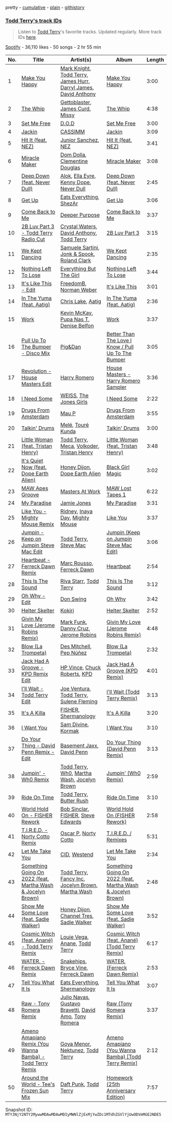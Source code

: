 pretty - [cumulative](/playlists/cumulative/37i9dQZF1DX7N1p58R7iUl.md) - [plain](/playlists/plain/37i9dQZF1DX7N1p58R7iUl) - [githistory](https://github.githistory.xyz/mackorone/spotify-playlist-archive/blob/main/playlists/plain/37i9dQZF1DX7N1p58R7iUl)

### [Todd Terry's track IDs](https://open.spotify.com/playlist/37i9dQZF1DX7N1p58R7iUl)

> Listen to <a href="spotify:artist:3dE92yGWcrboP1kC5SWyqu">Todd Terry</a>'s favorite tracks\. Updated regularly\. More track IDs <a href="spotify:genre:track\_id">here</a>.

[Spotify](https://open.spotify.com/user/spotify) - 36,110 likes - 50 songs - 2 hr 55 min

| No. | Title | Artist(s) | Album | Length |
|---|---|---|---|---|
| 1 | [Make You Happy](https://open.spotify.com/track/5ZAtTAUvEz8jNJ5EPhsfJP) | [Mark Knight](https://open.spotify.com/artist/3h11MHQeCrcsUgRRijI1zL), [Todd Terry](https://open.spotify.com/artist/3dE92yGWcrboP1kC5SWyqu), [James Hurr](https://open.spotify.com/artist/2g9i2kA0jUr6sfAT28l2vL), [Darryl James](https://open.spotify.com/artist/4XUsuewcZ2L8zXZrL4rzzP), [David Anthony](https://open.spotify.com/artist/75frj8UB2JwByVGCHxGbpy) | [Make You Happy](https://open.spotify.com/album/2eRJAVu552WFHPtGuorxQ0) | 3:00 |
| 2 | [The Whip](https://open.spotify.com/track/7zrjgXWXMV5jtb6Sd9vi5Q) | [Gettoblaster](https://open.spotify.com/artist/5LGa1U6Mwiib6ocVuJItcG), [James Curd](https://open.spotify.com/artist/2PwiPk4hJp1MX6zH2YJmIL), [Missy](https://open.spotify.com/artist/1YILZCOXQSwtHs7CbbU0S4) | [The Whip](https://open.spotify.com/album/115wHgWz0aGblQkiSn2xbb) | 4:38 |
| 3 | [Set Me Free](https://open.spotify.com/track/6YX3RfZz03SIbz6uE5ujIj) | [D.O.D](https://open.spotify.com/artist/0Cs47vvRsPgEfliBU9KDiB) | [Set Me Free](https://open.spotify.com/album/16WIijb8hRZYk8Zqg9x6z4) | 3:00 |
| 4 | [Jackin](https://open.spotify.com/track/5Ch37IZ373AdaU5f4pZ9MR) | [CASSIMM](https://open.spotify.com/artist/1dA7pt23MNLlDsLpABATtG) | [Jackin](https://open.spotify.com/album/45aDCsWhHX0dYMYBD1YZwi) | 3:09 |
| 5 | [Hit It \(feat\. NEZ\)](https://open.spotify.com/track/7hLnFu1Pv6u32fOYLLEc1t) | [Junior Sanchez](https://open.spotify.com/artist/31ZNfGVEEcI9CyicPVJQni), [NEZ](https://open.spotify.com/artist/2Mwy2BwAUT3WU1cZa3pvEW) | [Hit It \(feat\. NEZ\)](https://open.spotify.com/album/60TvAeH7kQLbPKxmdYFXD6) | 3:41 |
| 6 | [Miracle Maker](https://open.spotify.com/track/6txvQu0zUbiqG24A8XMLnK) | [Dom Dolla](https://open.spotify.com/artist/205i7E8fNVfojowcQSfK9m), [Clementine Douglas](https://open.spotify.com/artist/4DWuml4Jf6K81b5rAPwMb6) | [Miracle Maker](https://open.spotify.com/album/3yQSxYbAj2jrwAx7W7MIAU) | 3:08 |
| 7 | [Deep Down \(feat\. Never Dull\)](https://open.spotify.com/track/7MIhUdNJtaOnDmC5nBC1fb) | [Alok](https://open.spotify.com/artist/0NGAZxHanS9e0iNHpR8f2W), [Ella Eyre](https://open.spotify.com/artist/66TrUkUZ3RM29dqeDQRgyA), [Kenny Dope](https://open.spotify.com/artist/1TrfxjXu8quyDw05p2bacX), [Never Dull](https://open.spotify.com/artist/2u3rmzZC0psTER2sDfUebm) | [Deep Down \(feat\. Never Dull\)](https://open.spotify.com/album/3KpxpdySrMR2S7noneu1bI) | 2:45 |
| 8 | [Get Up](https://open.spotify.com/track/3uO4nLDiJMH2DkixEFcHIN) | [Eats Everything](https://open.spotify.com/artist/4W991QdgKWX4TO864ypInA), [ShezAr](https://open.spotify.com/artist/3PPJmIxohGjhNvQIyrksIW) | [Get Up](https://open.spotify.com/album/2XahKuNpWDBxLlbD8eKCuc) | 3:06 |
| 9 | [Come Back to Me](https://open.spotify.com/track/0wGFG26QzuMRH03ACmlyW7) | [Deeper Purpose](https://open.spotify.com/artist/10Bo1ofGMWr6hFD7OM7W7r) | [Come Back to Me](https://open.spotify.com/album/0eILQbXrlfdGPAWWmDAjM5) | 3:37 |
| 10 | [2B Luv Part 3 \- Todd Terry Radio Cut](https://open.spotify.com/track/5xwv4MS7fkr0lvMlWlwn2E) | [Crystal Waters](https://open.spotify.com/artist/2sd9Q3r0Jhqpe3w9WVuG43), [David Anthony](https://open.spotify.com/artist/75frj8UB2JwByVGCHxGbpy), [Todd Terry](https://open.spotify.com/artist/3dE92yGWcrboP1kC5SWyqu) | [2B Luv Part 3](https://open.spotify.com/album/5YY0kjII0NQ2YoaC1jyLBD) | 3:15 |
| 11 | [We Kept Dancing](https://open.spotify.com/track/6LQK9OcjeVgTjN8iLKPVhf) | [Samuele Sartini](https://open.spotify.com/artist/1mDmwVhkzWBBCC8WDpg7qh), [Jonk & Spook](https://open.spotify.com/artist/6iIYgGL8ey9QXv82z41c5c), [Roland Clark](https://open.spotify.com/artist/4OGlp2UdUQGPJVbvJ82Cz5) | [We Kept Dancing](https://open.spotify.com/album/0fRkPkffppY6DxRBEh6txA) | 2:35 |
| 12 | [Nothing Left To Lose](https://open.spotify.com/track/02zPsXmSUP6Rr1Z2w5KMpf) | [Everything But The Girl](https://open.spotify.com/artist/13ccXrK7AmXb4TddMkE7jy) | [Nothing Left To Lose](https://open.spotify.com/album/2NQLpA0EfQtDIMViTywa69) | 3:44 |
| 13 | [It's Like This \- Edit](https://open.spotify.com/track/6hgbJDivrseU40c2G6WQaP) | [FreedomB](https://open.spotify.com/artist/4UBBbKpG8vSP9y85GvhLGb), [Norman Weber](https://open.spotify.com/artist/6NxXat7bW7n395eRsoPVsp) | [It's Like This](https://open.spotify.com/album/7xdxxMGDWcQrLIgJEQq22Q) | 3:01 |
| 14 | [In The Yuma \(feat\. Aatig\)](https://open.spotify.com/track/2e2yKavdT6WQzzMHwNtPFa) | [Chris Lake](https://open.spotify.com/artist/5Igpc9iLZ3YGtKeYfSrrOE), [Aatig](https://open.spotify.com/artist/21OabQwzpxuFNxp7p781Ao) | [In The Yuma \(feat\. Aatig\)](https://open.spotify.com/album/0JjZ7kWBexlcQJMCpZ2MZF) | 2:36 |
| 15 | [Work](https://open.spotify.com/track/0NFchYXJVNxHb693dpIs0t) | [Kevin McKay](https://open.spotify.com/artist/07VdEUK5mf0rifGeNqs0Wg), [Pupa Nas T](https://open.spotify.com/artist/4vm90zckXYAA2AZGFStkmy), [Denise Belfon](https://open.spotify.com/artist/20rSjugHQ6CwKR44JnteQf) | [Work](https://open.spotify.com/album/4uT5hURMpTckmBqEKs040D) | 3:37 |
| 16 | [Pull Up To The Bumper \- Disco Mix](https://open.spotify.com/track/7Jp6v5eRCGuQ1pW5tqOGlu) | [Pig&Dan](https://open.spotify.com/artist/04jj7dljPI0ixtNsz2pXWK) | [Better Than The Love I Know / Pull Up To The Bumper](https://open.spotify.com/album/0RcP8egKoAOG71UiiP1OOy) | 3:05 |
| 17 | [Revolution \- House Masters Edit](https://open.spotify.com/track/0mUNTG0barFNz6rVnFBLET) | [Harry Romero](https://open.spotify.com/artist/36AJmodiIrwV9U3QOiLMYM) | [House Masters \- Harry Romero Sampler](https://open.spotify.com/album/1QhjW1oghJqWMiYzebJ5li) | 3:36 |
| 18 | [I Need Some](https://open.spotify.com/track/7blWEpws63flJYjkyNhGya) | [WEISS](https://open.spotify.com/artist/0FBRY66KVaAiddGVefikLB), [The Jones Girls](https://open.spotify.com/artist/7aHa6IZwZ13FoC5AXFkCSh) | [I Need Some](https://open.spotify.com/album/1VMj4op3upCissjO0BF163) | 2:22 |
| 19 | [Drugs From Amsterdam](https://open.spotify.com/track/0w7JPlp7eEQI2EKW3ayXrv) | [Mau P](https://open.spotify.com/artist/0w1sbtZVQoK6GzV4A4OkCv) | [Drugs From Amsterdam](https://open.spotify.com/album/060SvgMzLKrNzpvVLK5gSo) | 3:55 |
| 20 | [Talkin' Drums](https://open.spotify.com/track/5qJm4xvRCOQ1zedunDnndW) | [Melé](https://open.spotify.com/artist/6EZO7Baz0SIFskWTO1GHqX), [Touré Kunda](https://open.spotify.com/artist/76ynyZUsg0vGxiQSWvQx5f) | [Talkin' Drums](https://open.spotify.com/album/5k6TCxCvcSpWdBpEoXBa2W) | 3:00 |
| 21 | [Little Woman \(feat\. Tristan Henry\)](https://open.spotify.com/track/4QHRhcnKlhgsGrhGwlkjEy) | [Todd Terry](https://open.spotify.com/artist/3dE92yGWcrboP1kC5SWyqu), [Meca](https://open.spotify.com/artist/4BXrJLagIbiwWnfJMd1sKQ), [Volkoder](https://open.spotify.com/artist/5SwGFGfUlV6Dan4ygjF5CU), [Tristan Henry](https://open.spotify.com/artist/6UyRsPqWooGjDexC857b1T) | [Little Woman \(feat\. Tristan Henry\)](https://open.spotify.com/album/5q7xui0sb5WxnQ6T8o3oI1) | 3:48 |
| 22 | [It's Quiet Now \(feat\. Dope Earth Alien\)](https://open.spotify.com/track/1mpD4bXO4r3xilu12Kaf5Q) | [Honey Dijon](https://open.spotify.com/artist/0XfQBWgzisaS9ltDV9bXAS), [Dope Earth Alien](https://open.spotify.com/artist/2wajUFt1bQDrz8A73tQrkN) | [Black Girl Magic](https://open.spotify.com/album/27hbmfsdUp1BKsCu2N4AFN) | 3:02 |
| 23 | [MAW Apes Groove](https://open.spotify.com/track/74K4cmvuQh2qysZ7zoXbAb) | [Masters At Work](https://open.spotify.com/artist/5Fkj0k7EPUhIsESSIEA9f1) | [MAW Lost Tapes 1](https://open.spotify.com/album/4GBo76PIdIfhS2K8c8JueH) | 6:22 |
| 24 | [My Paradise](https://open.spotify.com/track/5erkBzi1uzfVzRotIEDevu) | [Jamie Jones](https://open.spotify.com/artist/4admDxmnri5Zco0xYrJ0ji) | [My Paradise](https://open.spotify.com/album/1dM4NGu8XRvlZx5CtXM8J2) | 3:31 |
| 25 | [Like You \- Mighty Mouse Remix](https://open.spotify.com/track/6hw1qavyBjne9NjGHYCJ7F) | [Ridney](https://open.spotify.com/artist/5UmoeWk7RM3v9w1DUL4XUD), [Inaya Day](https://open.spotify.com/artist/0Uh7PxwmTPlbP3TbwBG41h), [Mighty Mouse](https://open.spotify.com/artist/7L2YO3SQWLLDsYkpv0Ju4K) | [Like You](https://open.spotify.com/album/5r8caCRAl9fjuyiBwNR45H) | 3:37 |
| 26 | [Jumpin \- Keep on Jumpin Steve Mac Edit](https://open.spotify.com/track/2OgJRqeNdZx2NsZ9uzh9RT) | [Todd Terry](https://open.spotify.com/artist/3dE92yGWcrboP1kC5SWyqu), [Steve Mac](https://open.spotify.com/artist/4HQPu8xlD0YTKmUhCsty3a) | [Jumpin \(Keep on Jumpin Steve Mac Edit\)](https://open.spotify.com/album/6AbH2yBg9xfdcpneRQ1p7o) | 3:06 |
| 27 | [Heartbeat \- Ferreck Dawn Remix](https://open.spotify.com/track/4mSTPmCqktzNRnAx3BDODE) | [Marc Rousso](https://open.spotify.com/artist/5f04rilC9gS34hBTw1bYXm), [Ferreck Dawn](https://open.spotify.com/artist/3cnAJv9gydgm52KFIsdvO8) | [Heartbeat](https://open.spotify.com/album/2ZiddAyxM98xMHCu5pwuR5) | 2:54 |
| 28 | [This Is The Sound](https://open.spotify.com/track/7L6ZDYK13nVfc6j3QlKNJj) | [Riva Starr](https://open.spotify.com/artist/1TRFAJu3Cw64APToZaGk9D), [Todd Terry](https://open.spotify.com/artist/3dE92yGWcrboP1kC5SWyqu) | [This Is The Sound](https://open.spotify.com/album/5UrapwkD5cCjELtr6hcr3u) | 3:12 |
| 29 | [Oh Why \- Edit](https://open.spotify.com/track/4kuvUV3BqWEkY3SWRFRG2K) | [Don Swing](https://open.spotify.com/artist/7mcLscTOgNSY1tyilt7dhr) | [Oh Why](https://open.spotify.com/album/1gDXVMN35aeGp2kozkrWBG) | 3:42 |
| 30 | [Helter Skelter](https://open.spotify.com/track/6c47kb1UyEDDK6r3EJu1Dj) | [Kokiri](https://open.spotify.com/artist/1owCC0eLSdPUND3qAAFEmv) | [Helter Skelter](https://open.spotify.com/album/5SimEb9VfV4K7GmeeLogha) | 2:52 |
| 31 | [Givin My Love \(Jerome Robins Remix\)](https://open.spotify.com/track/0U3WJYeVdygyFgojRaBVNB) | [Mark Funk](https://open.spotify.com/artist/5zpDNufpzh8Hy6e1bQCABs), [Danny Cruz](https://open.spotify.com/artist/4BHDajMTeCvfxfoRBU8Qc3), [Jerome Robins](https://open.spotify.com/artist/56Ci0Hx4pIlkTsNVhI3EQW) | [Givin My Love \(Jerome Robins Remix\)](https://open.spotify.com/album/3YCJGM6ZdvDREFhxjlQwec) | 4:48 |
| 32 | [Blow \(La Trompeta\)](https://open.spotify.com/track/2NZgoxwBK0Y2h2BDCnGXYq) | [Des Mitchell](https://open.spotify.com/artist/1Ci0pmKPsnRWghRT7aPnmk), [Pep Núñez](https://open.spotify.com/artist/77nsPdheTRg0Abvk23l3yb) | [Blow \(La Trompeta\)](https://open.spotify.com/album/6IwrSyiDnALzOXDY53gq5P) | 2:32 |
| 33 | [Jack Had A Groove \- KPD Remix Edit](https://open.spotify.com/track/5dSOo8GadGa5W501o0ZuEH) | [HP Vince](https://open.spotify.com/artist/08Lep2BacHxwwnUaaiXvlW), [Chuck Roberts](https://open.spotify.com/artist/239FYJjvsOE1bGL58BSVgu), [KPD](https://open.spotify.com/artist/0hfAYH44GGDMvBJ4uGp4u0) | [Jack Had A Groove \(KPD Remix\)](https://open.spotify.com/album/4k3BRM4j0YPtzpb2NfChfa) | 4:01 |
| 34 | [I'll Wait \- Todd Terry Edit](https://open.spotify.com/track/6LMRj8igCpvgyMewvK8gaq) | [Joe Ventura](https://open.spotify.com/artist/38B08MDKPMbi7CvO2pTfSs), [Todd Terry](https://open.spotify.com/artist/3dE92yGWcrboP1kC5SWyqu), [Sulene Fleming](https://open.spotify.com/artist/2bMyZamuaiELdLzke19cCG) | [I'll Wait \(Todd Terry Remix\)](https://open.spotify.com/album/5XDRyRQqcwmpNEom3HZg6o) | 3:13 |
| 35 | [It's A Killa](https://open.spotify.com/track/2cAYjs1WvosMFadzTDmmzD) | [FISHER](https://open.spotify.com/artist/1VJ0briNOlXRtJUAzoUJdt), [Shermanology](https://open.spotify.com/artist/4Siyzg8kWayQfPQsPSl6JI) | [It's A Killa](https://open.spotify.com/album/1ogCIMBO0ju1EP18pir9Tt) | 3:20 |
| 36 | [I Want You](https://open.spotify.com/track/46o37mw0hTaSuotnesuHEZ) | [Sam Divine](https://open.spotify.com/artist/029RjYsk0DU8LKC92sUyXZ), [Kormak](https://open.spotify.com/artist/2bPjd3e5EW7GfP6shz0Py5) | [I Want You](https://open.spotify.com/album/6YYs7KryciKYMMUWNKQbxw) | 3:10 |
| 37 | [Do Your Thing \- David Penn Remix \- Edit](https://open.spotify.com/track/6FR8dGMvntVCsYBFd1DCMt) | [Basement Jaxx](https://open.spotify.com/artist/4YrKBkKSVeqDamzBPWVnSJ), [David Penn](https://open.spotify.com/artist/5kA0fIY29Fnfu4U2I2xvki) | [Do Your Thing \(David Penn Remix\)](https://open.spotify.com/album/4p0tlpETPtBRDVzA2KYnIO) | 3:13 |
| 38 | [Jumpin' \- Wh0 Remix](https://open.spotify.com/track/3aSM13jZZAdcS3YUXQLQNB) | [Todd Terry](https://open.spotify.com/artist/3dE92yGWcrboP1kC5SWyqu), [Wh0](https://open.spotify.com/artist/132Hhe61bhvXtkygENHZHA), [Martha Wash](https://open.spotify.com/artist/7htVGwGw3uAa7Axft4MTnx), [Jocelyn Brown](https://open.spotify.com/artist/2ga5ADaBpljQ3YrCh99ZMq) | [Jumpin' \(Wh0 Remix\)](https://open.spotify.com/album/7uKSiaw9KnP0eOthc37p5P) | 2:59 |
| 39 | [Ride On Time](https://open.spotify.com/track/2J7Dtaz1NYcUBbAmpUzRmw) | [Todd Terry](https://open.spotify.com/artist/3dE92yGWcrboP1kC5SWyqu), [Butter Rush](https://open.spotify.com/artist/4qfT9FLvhtokwy0BGlEVQo) | [Ride On Time](https://open.spotify.com/album/1RHP9bd0aTz8ifGKNPXxVB) | 3:10 |
| 40 | [World Hold On \- FISHER Rework](https://open.spotify.com/track/2YDOjCfkGciEXxSutB6LJR) | [Bob Sinclar](https://open.spotify.com/artist/5YFS41yoX0YuFY39fq21oN), [FISHER](https://open.spotify.com/artist/1VJ0briNOlXRtJUAzoUJdt), [Steve Edwards](https://open.spotify.com/artist/2SwhNukah1MYpLR594PnuC) | [World Hold On \(FISHER Rework\)](https://open.spotify.com/album/4Z6joMam5q6D8khEfuaCWD) | 2:58 |
| 41 | [T.I.R.E.D\. \- Norty Cotto Remix](https://open.spotify.com/track/2GUxJV3Q1Mw1KrX4wNDM3G) | [Oscar P](https://open.spotify.com/artist/0xTeZAfTc5DpUeLXw0SBlN), [Norty Cotto](https://open.spotify.com/artist/1R1lhAs1qcIHvzgxu5F7W5) | [T.I.R.E.D\. / Remixes](https://open.spotify.com/album/1gnSB28Yq0ykJBljugMTah) | 5:31 |
| 42 | [Let Me Take You](https://open.spotify.com/track/0q6ty9Ga2ebtTKa2C74jrC) | [CID](https://open.spotify.com/artist/4FCzCS0KEgb0rgySWINItO), [Westend](https://open.spotify.com/artist/4epc3Bd0DOBA0kDywkRAsu) | [Let Me Take You](https://open.spotify.com/album/6EQI68ufxLsZ4cTlhtcr3F) | 2:34 |
| 43 | [Something Going On 2022 \(feat\. Martha Wash & Jocelyn Brown\)](https://open.spotify.com/track/5bExqqlQbWM7LWeOK1ZzCR) | [Todd Terry](https://open.spotify.com/artist/3dE92yGWcrboP1kC5SWyqu), [Fancy Inc](https://open.spotify.com/artist/4Eoddnw0pOewmCHQYofuwh), [Jocelyn Brown](https://open.spotify.com/artist/2ga5ADaBpljQ3YrCh99ZMq), [Martha Wash](https://open.spotify.com/artist/7htVGwGw3uAa7Axft4MTnx) | [Something Going On 2022 \(feat\. Martha Wash & Jocelyn Brown\)](https://open.spotify.com/album/7Lqi1L3oTGhnHlwDhVgZmh) | 2:48 |
| 44 | [Show Me Some Love \(feat\. Sadie Walker\)](https://open.spotify.com/track/4qUx0Q2kGLwjkweKThS3rj) | [Honey Dijon](https://open.spotify.com/artist/0XfQBWgzisaS9ltDV9bXAS), [Channel Tres](https://open.spotify.com/artist/4cUkGQyhLFqKHBtL58HYVp), [Sadie Walker](https://open.spotify.com/artist/0clxMTSb1Z3gtdx4A1SRwV) | [Show Me Some Love \(feat\. Sadie Walker\)](https://open.spotify.com/album/2eWGZxSgyBoixLT4t76AXI) | 3:52 |
| 45 | [Cosmic Witch \(feat\. Anané\) \- Todd Terry Remix](https://open.spotify.com/track/7astMho5kK4qRN4uBywtWJ) | [Louie Vega](https://open.spotify.com/artist/5dncbrnveDMX9DgxcedeUg), [Anane](https://open.spotify.com/artist/3cGghqrVTd3niWn9olcGYS), [Todd Terry](https://open.spotify.com/artist/3dE92yGWcrboP1kC5SWyqu) | [Cosmic Witch \(feat\. Anané\) \[Todd Terry Remix\]](https://open.spotify.com/album/5dhJFz3gS57KjqKanFWlRV) | 6:17 |
| 46 | [WATER\. \- Ferreck Dawn Remix](https://open.spotify.com/track/2vy8MQuX2X7sxrPIl5h8pb) | [Snakehips](https://open.spotify.com/artist/2FwJwEswyIUAljqgjNSHgP), [Bryce Vine](https://open.spotify.com/artist/1ShZZUjkbXCjhwrb18BA8I), [Ferreck Dawn](https://open.spotify.com/artist/3cnAJv9gydgm52KFIsdvO8) | [WATER\. \(Ferreck Dawn Remix\)](https://open.spotify.com/album/5AIA5TLGbOAzkwydu4qQAL) | 2:53 |
| 47 | [Tell You What It Is](https://open.spotify.com/track/6FqWqZZAV6bq2iE5dTgDNc) | [Eats Everything](https://open.spotify.com/artist/4W991QdgKWX4TO864ypInA), [Shermanology](https://open.spotify.com/artist/4Siyzg8kWayQfPQsPSl6JI) | [Tell You What It Is](https://open.spotify.com/album/6DSU3tmrRd6nymUrEaapbu) | 3:07 |
| 48 | [Raw \- Tony Romera Remix](https://open.spotify.com/track/7lxbCUxQXJRkPQ1eErYZd3) | [Julio Navas](https://open.spotify.com/artist/1xTuChuImQkqK7A0aGaZqr), [Gustavo Bravetti](https://open.spotify.com/artist/3COgt6jQqmGpT8vM79C7R9), [David Amo](https://open.spotify.com/artist/6hnD17Gw6ohwryCf3D2AwD), [Tony Romera](https://open.spotify.com/artist/7GQsOji7pfixzkLt63awo5) | [Raw \(Tony Romera Remix\)](https://open.spotify.com/album/05RVsgf3zkK6pcTHFmoNkZ) | 3:37 |
| 49 | [Ameno Amapiano Remix \(You Wanna Bamba\) \- Todd Terry Remix](https://open.spotify.com/track/0Yx4DyxRnhoXdEQcSbn0CD) | [Goya Menor](https://open.spotify.com/artist/4TWOviIGJMWH79dyovGkaX), [Nektunez](https://open.spotify.com/artist/4n7aqhk0RIdeWKkBxvhN72), [Todd Terry](https://open.spotify.com/artist/3dE92yGWcrboP1kC5SWyqu) | [Ameno Amapiano \(You Wanna Bamba\) \[Todd Terry Remix\]](https://open.spotify.com/album/1p8WJo98RIGtAVRIFrXFsh) | 2:12 |
| 50 | [Around the World \- Tee's Frozen Sun Mix](https://open.spotify.com/track/4W10VdilnHOyPs0Z2bk0Ok) | [Daft Punk](https://open.spotify.com/artist/4tZwfgrHOc3mvqYlEYSvVi), [Todd Terry](https://open.spotify.com/artist/3dE92yGWcrboP1kC5SWyqu) | [Homework \(25th Anniversary Edition\)](https://open.spotify.com/album/6JRaPcrT3cMBEmkgSqEPhI) | 7:57 |

Snapshot ID: `MTY3NjY2NTY2MywwMDAwMDAwMDIyMWNlZjExMjYwZDc1MTdhZGVlYjUwODVmMGE2NDE5`
